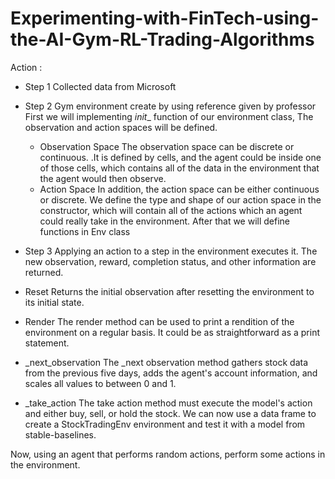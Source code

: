 # Experimenting-with-FinTech-using-the-AI-Gym-RL-Trading-Algorithms


Action :
- Step 1 
Collected data from Microsoft

- Step 2 
Gym environment create by using reference given by professor
First we will implementing _init__ function of our environment class, The observation and action spaces will be defined.
     -   Observation Space 
The observation space can be discrete or continuous. .It is defined by cells, and the agent could be inside one of those cells, which contains all of the data in the environment that the agent would then observe.
     -   Action Space 
In addition, the action space can be either continuous or discrete. We define the type and shape of our action space in the constructor, which will contain all of the actions which an agent could really take in the environment.
After that we will define functions in Env class

- Step 3
Applying an action to a step in the environment executes it. The new observation, reward, completion status, and other information are returned.
 
- Reset 
Returns the initial observation after resetting the environment to its initial state.
 
- Render 
The render method can be used to print a rendition of the environment on a regular basis. It could be as straightforward as a print statement.
-  _next_observation 
The _next observation method gathers stock data from the previous five days, adds the agent's account information, and scales all values to between 0 and 1.
 
- _take_action 
The take action method must execute the model's action and either buy, sell, or hold the stock.
 We can now use a data frame to create a StockTradingEnv environment and test it with a model from stable-baselines.
 
 
Now, using an agent that performs random actions, perform some actions in the environment.

